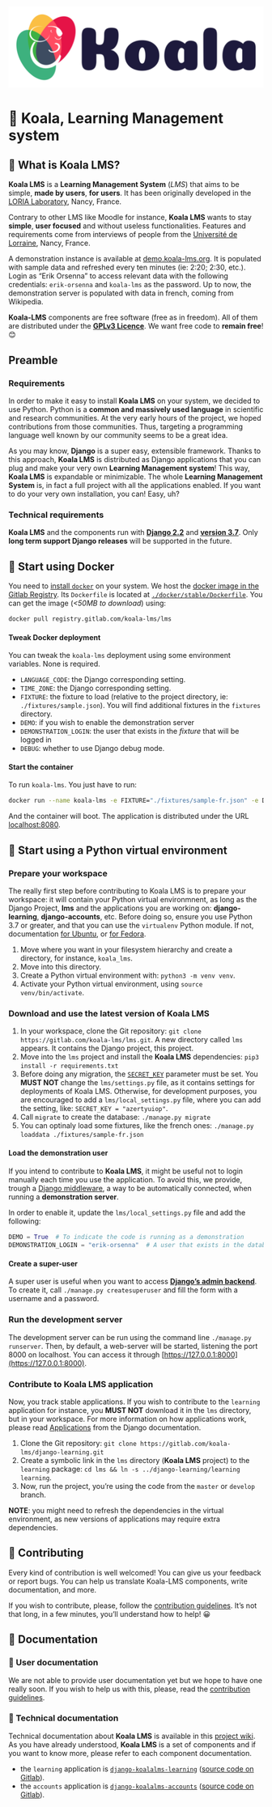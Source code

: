 [![Koala LMS logo](static/lms/img/banner-sm.png)](https://www.koala-lms.org)
  
# :koala: Koala, Learning Management system

## :school: What is Koala LMS?

**Koala LMS** is a **Learning Management System** (*LMS*) that aims to be simple, **made by users**, **for users**. It has been originally developed in the [LORIA Laboratory](http://www.loria.fr/fr/), Nancy, France.

Contrary to other LMS like Moodle for instance, **Koala LMS** wants to stay **simple**, **user focused** and without useless functionalities. Features and requirements come from interviews of people from the [Université de Lorraine](https://www.univ-lorraine.fr/), Nancy, France.

A demonstration instance is available at [demo.koala-lms.org](https://demo.koala-lms.org). It is populated with sample data and refreshed every ten minutes (ie: 2:20; 2:30, etc.). Login as “Erik Orsenna” to access relevant data with the following credentials: `erik-orsenna` and `koala-lms` as the password. Up to now, the demonstration server is populated with data in french, coming from Wikipedia.

**Koala-LMS** components are free software (free as in freedom). All of them are distributed under the [**GPLv3 Licence**](https://www.gnu.org/licenses/quick-guide-gplv3.en.html). We want free code to **remain free**! :blush:

## Preamble

### Requirements

In order to make it easy to install **Koala LMS** on your system, we decided to use Python. Python is a **common and massively used language** in scientific and research communities. At the very early hours of the project, we hoped contributions from those communities. Thus, targeting a programming language well known by our community seems to be a great idea.

As you may know, **Django** is a super easy, extensible framework. Thanks to this approach, **Koala LMS** is distributed as Django applications that you can plug and make your very own **Learning Management system**! This way, **Koala LMS** is expandable or minimizable. The whole **Learning Management System** is, in fact a full project with all the applications enabled. If you want to do your very own installation, you can! Easy, uh?

### Technical requirements

**Koala LMS** and the components run with [**Django 2.2**](https://docs.djangoproject.com/en/2.2/releases/2.2/) and [**version 3.7**](https://www.python.org/downloads/release/python-370/). Only **long term support Django releases** will be supported in the future.

## :ship: Start using Docker

You need to [install `docker`](https://docs.docker.com/install/) on your system. We host the [docker image in the Gitlab Registry](https://gitlab.com/koala-lms/lms/container_registry). Its `Dockerfile` is located at [`./docker/stable/Dockerfile`](docker/stable/Dockerfile). You can get the image (*<50MB to download*) using:
```bash
docker pull registry.gitlab.com/koala-lms/lms
```

#### Tweak Docker deployment

You can tweak the `koala-lms` deployment using some environment variables. None is required.
* `LANGUAGE_CODE`: the Django corresponding setting.
* `TIME_ZONE`: the Django corresponding setting.
* `FIXTURE`: the fixture to load (relative to the project directory, ie: `./fixtures/sample.json`). You will find additional fixtures in the `fixtures` directory.
* `DEMO`: if you wish to enable the demonstration server
* `DEMONSTRATION_LOGIN`: the user that exists in the *fixture* that will be logged in
* `DEBUG`: whether to use Django debug mode.

#### Start the container

To run `koala-lms`. You just have to run:
```bash
docker run --name koala-lms -e FIXTURE="./fixtures/sample-fr.json" -e DEBUG=1 -p 8080:8080 registry.gitlab.com/koala-lms/lms 
```
And the container will boot. The application is distributed under the URL [localhost:8080](http://localhost:8080).

## :snake: Start using a Python virtual environment

### Prepare your workspace

The really first step before contributing to Koala LMS is to prepare your workspace: it will contain your Python virtual environmnent, as long as the Django Project, **lms** and the applications you are working on: **django-learning**, **django-accounts**, etc. Before doing so, ensure you use Python 3.7 or greater, and that you can use the `virtualenv` Python module. If not, documentation [for Ubuntu](https://linuxize.com/post/how-to-create-python-virtual-environments-on-ubuntu-18-04/), or [for Fedora](https://developer.fedoraproject.org/start/sw/web-app/django.html).

1. Move where you want in your filesystem hierarchy and create a directory, for instance, `koala_lms`.
2. Move into this directory.
3. Create a Python virtual environment with: `python3 -m venv venv`.
4. Activate your Python virtual environment, using `source venv/bin/activate`.

### Download and use the latest version of Koala LMS

1. In your workspace, clone the Git repository: `git clone https://gitlab.com/koala-lms/lms.git`. A new directory called `lms` appears. It contains the Django project, this project.
2. Move into the `lms` project and install the **Koala LMS** dependencies: `pip3 install -r requirements.txt`
3. Before doing any migration, the [`SECRET_KEY`](https://docs.djangoproject.com/fr/2.2/ref/settings/#std:setting-SECRET_KEY) parameter must be set. You **MUST NOT** change the `lms/settings.py` file, as it contains settings for deployments of Koala LMS. Otherwise, for development purposes, you are encouraged to add a `lms/local_settings.py` file, where you can add the setting, like: `SECRET_KEY = "azertyuiop"`.
4. Call `migrate` to create the database: `./manage.py migrate`
5. You can optinaly load some fixtures, like the french ones: `./manage.py loaddata ./fixtures/sample-fr.json`

#### Load the demonstration user

If you intend to contribute to **Koala LMS**, it might be useful not to login manually each time you use the application. To avoid this, we provide, trough a [Django middleware](https://docs.djangoproject.com/en/2.2/topics/http/middleware/), a way to be automatically connected, when running a **demonstration server**.

In order to enable it, update the `lms/local_settings.py` file and add the following:
```python
DEMO = True  # To indicate the code is running as a demonstration
DEMONSTRATION_LOGIN = "erik-orsenna"  # A user that exists in the database and that will be logged-in automatically
```

#### Create a super-user

A super user is useful when you want to access [**Django’s admin backend**](https://docs.djangoproject.com/en/2.2/ref/contrib/admin/). To create it, call `./manage.py createsuperuser` and fill the form with a username and a password.

### Run the development server

The development server can be run using the command line `./manage.py runserver`. Then, by default, a web-server will be started, listening the port 8000 on localhost. You can access it through [https://127.0.0.1:8000](https://127.0.0.1:8000).

### Contribute to Koala LMS application

Now, you track stable applications. If you wish to contribute to the `learning` application for instance, you **MUST NOT** download it in the `lms` directory, but in your workspace. For more information on how applications work, please read [Applications](https://docs.djangoproject.com/en/2.2/ref/applications/) from the Django documentation.

1. Clone the Git repository: `git clone https://gitlab.com/koala-lms/django-learning.git`
2. Create a symbolic link in the `lms` directory (**Koala LMS** project) to the `learning` package: `cd lms && ln -s ../django-learning/learning learning`.
3. Now, run the project, you’re using the code from the `master` or `develop` branch.

**NOTE**: you might need to refresh the dependencies in the virtual environment, as new versions of applications may require extra dependencies.

## :open_hands: Contributing

Every kind of contribution is well welcomed! You can give us your feedback or report bugs. You can help us translate Koala-LMS components, write documentation, and more.

If you wish to contribute, please, follow the [contribution guidelines](CONTRIBUTING.md). It’s not that long, in a few minutes, you’ll understand how to help! :grinning:

## :book: Documentation

### :green_book: User documentation

We are not able to provide user documentation yet but we hope to have one really soon. If you wish to help us with this, please, read the [contribution guidelines](CONTRIBUTING.md).

### :ledger: Technical documentation

Technical documentation about **Koala LMS** is available in this [project wiki](https://gitlab.com/koala-lms/lms/wikis/home). As you have already understood, **Koala LMS** is a set of components and if you want to know more, please refer to each component documentation.

* the `learning` application is [`django-koalalms-learning`](https://pypi.org/project/django-koalalms-learning/) ([source code on Gitlab](https://gitlab.com/koala-lms/django-learning)).
* the `accounts` application is [`django-koalalms-accounts`](https://pypi.org/project/django-koalalms-accounts/) ([source code on Gitlab](https://gitlab.com/koala-lms/django-accounts)).
